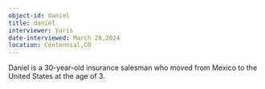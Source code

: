 ```yaml
---
object-id: daniel
title: daniel
interviewer: Yaris
date-interviewed: March 28,2024
location: Centennial,CO
---
```


Daniel is a 30-year-old insurance salesman who moved from Mexico to the United States at the age of 3. 

